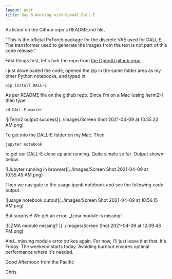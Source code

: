 ```yaml
---
layout: post
title: Day 6 Working with OpenAI Dall-E 
---
```


As listed on the Github repo's README.md file, 


"This is the official PyTorch package for the discrete VAE used for DALL·E. 
The transformer used to generate the images from the text is not part of this code release."


First things first, let's fork the repo from [the OpenAI github repo](https://github.com/openai/DALL-E)


I just downloaded the code, opened the zip in the same folder area as my other Python notebooks, and typed in 


`pip install DALL-E`


As per README file on the github repo. Since I'm on a Mac (using iterm2) I then type


`cd DALL-E-master`


![iTerm2 output success](../images/Screen Shot 2021-04-09 at 10.55.22 AM.png)


To get into the DALL-E folder on my Mac. Then 


`jupyter notebook`


to get our DALL-E clone up and running. Quite simple so far. Output shown below.


![Jupyter running in browser](../images/Screen Shot 2021-04-09 at 10.55.45 AM.png)


Then we navigate to the usage.ipynb notebook and see the following code output.


![usage notebook output](../images/Screen Shot 2021-04-09 at 10.56.15 AM.png)


But surprise! We get an error. _lzma module is missing!


![LZMA module missing? ](../images/Screen Shot 2021-04-09 at 12.09.43 PM.png)


And...missing module error strikes again. For now, I'll just leave it at that. It's Friday. The weekend starts today. Avoiding burnout ensures optimal performance where it's needed.


Good Afternoon from the Pacific


Chris
